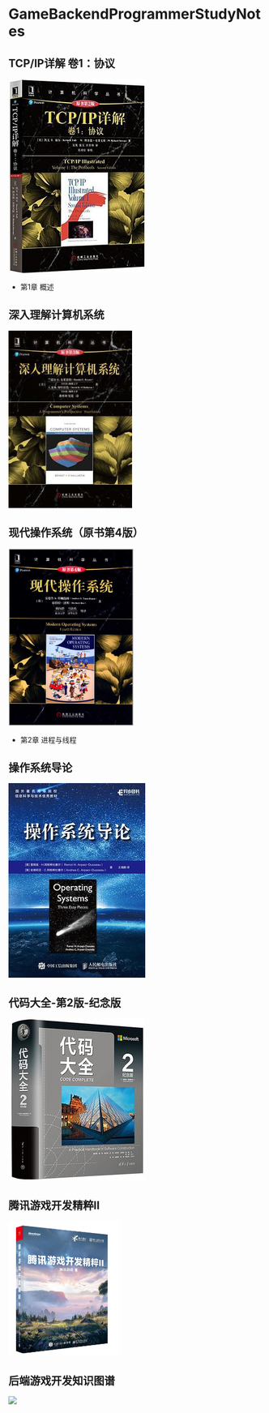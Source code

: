 # GameBackendProgrammerStudyNotes

## TCP/IP详解 卷1：协议

![](./Pictures/TCP-IP%20Illustrated-%20The%20Protocols,%20Volume%201.jpg)

* 第1章 概述

## 深入理解计算机系统

![](./Pictures/Computer%20Systems-%20A%20Programmer's%20Perspective.jpg)

## 现代操作系统（原书第4版）

<img src="./Pictures/Modern%20Operating%20Systems%20(4th%20Edition).jpg" style="zoom: 35%;" />

* 第2章 进程与线程

## 操作系统导论

![](./Pictures/Operating%20Systems-%20Three%20Easy%20Pieces.jpg)

## 代码大全-第2版-纪念版

![](./Pictures/Code%20Complete,%202nd%20Edition.jpg)

## 腾讯游戏开发精粹II

<img src="./Pictures/Tencent%20Game%20Development%20Essentials%20II.jpg" style="zoom: 26%;" />

## 后端游戏开发知识图谱
![](https://github.com/user-attachments/assets/0d5ab703-76f9-495a-8445-e7681ee4f599)
